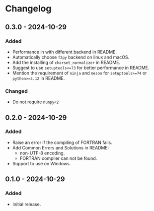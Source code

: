 # Changelog

## 0.3.0 - 2024-10-29

### Added
- Performance in with different backend in README.
- Automatically choose `f2py` backend on linux and macOS. 
- Add the installing of `charset_normalizer` in README.
- Suggest to use `setuptools<=73` for better performance in README.
- Mention the requirement of `ninja` and `meson` for `setuptools>=74` or `python>=3.12` in README.

### Changed
- Do not require `numpy<2`

## 0.2.0 - 2024-10-29

### Added

- Raise an error if the compiling of FORTRAN fails.
- Add Common Errors and Solutions in README:
  - non-UTF-8 encoding.
  - FORTRAN compiler can not be found.
- Support to use on Windows.

## 0.1.0 - 2024-10-29

### Added

- Initial release.
